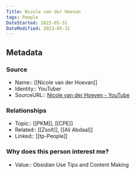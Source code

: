 ```yaml
---
Title: Nicole van der Hoevan
tags: People 
DateStarted: 2023-05-31
DateModified: 2023-05-31
---
```

## Metadata
### Source
- Name:: [[Nicole van der Hoevan]]
- Identity:: YouTuber
- SourceURL:: [Nicole van der Hoeven - YouTube](https://www.youtube.com/@nicolevdh)
### Relationships
- Topic:: [[PKM]], [[CPE]]
- Related:: [[Zsolt]], [[Ali Abdaal]]
- Linked:: [[tp-People]] 
### Why does this person interest me?
- Value:: Obsidian Use Tips and Content Making